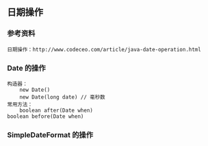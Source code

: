 ## 日期操作
### 参考资料
    日期操作：http://www.codeceo.com/article/java-date-operation.html
### Date 的操作
    构造器：
        new Date()
        new Date(long date) // 毫秒数
    常用方法：
        boolean after(Date when)
	boolean before(Date when)
### SimpleDateFormat 的操作
    